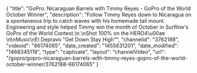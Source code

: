 {
    "title": "GoPro: Nicaraguan Barrels with Timmy Reyes - GoPro of the World October Winner",
    "description": "Follow Timmy Reyes down to Nicaragua on a spontaneous trip to catch waves with his homemade tail mount. Engineering and style helped Timmy win the month of October in Surfline's GoPro of the World Contest.\n \nShot 100% on the HERO4\u00ae \n\nMusic\nEl Depravo \"Get Down Stay High\"",
    "channelid": "3762188",
    "videoid": "66174065",
    "date_created": "1455631201",
    "date_modified": "1468345119",
    "type": "captivate",
    "layout": "channelVideo",
    "url": "\/gopro\/gopro-nicaraguan-barrels-with-timmy-reyes-gopro-of-the-world-october-winner\/3762188-66174065"
}